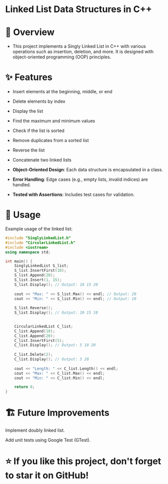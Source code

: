 # Linked List Data Structures in C++


# 📌 Overview

- This project implements a Singly Linked List in C++ with various operations such as insertion, deletion, and more. It is designed with object-oriented programming (OOP) principles.

# ✨ Features

- Insert elements at the beginning, middle, or end

- Delete elements by index

- Display the list

- Find the maximum and minimum values

- Check if the list is sorted

- Remove duplicates from a sorted list

- Reverse the list 

- Concatenate two linked lists

- **Object-Oriented Design**: Each data structure is encapsulated in a class.  
- **Error Handling**: Edge cases (e.g., empty lists, invalid indices) are handled.  
- **Tested with Assertions**: Includes test cases for validation. 

# 🚀 Usage

Example usage of the linked list:

```cpp
#include "SinglyLinkedList.h"
#include "CirculerLinkedList.h"
#include <iostream>
using namespace std;

int main() {
    SinglyLinkedList S_list;
    S_list.InsertFirst(10);
    S_list.Append(20);
    S_list.Insert(1, 15);
    S_list.Display(); // Output: 10 15 20
    
    cout << "Max: " << S_list.Max() << endl; // Output: 20
    cout << "Min: " << S_list.Min() << endl; // Output: 10
    
    S_list.Reverse();
    S_list.Display(); // Output: 20 15 10
    

    CircularLinkedList C_list;
    C_list.Append(10);
    C_list.Append(20);
    C_list.InsertFirst(5);
    C_list.Display(); // Output: 5 10 20
    
    C_list.Delete(2);
    C_list.Display(); // Output: 5 20
    
    cout << "Length: " << C_list.Length() << endl;
    cout << "Max: " << C_list.Max() << endl;
    cout << "Min: " << C_list.Min() << endl;

    return 0;
}
```

# 🏗 Future Improvements

Implement doubly linked list.

Add unit tests using Google Test (GTest).

# ⭐ If you like this project, don't forget to star it on GitHub!